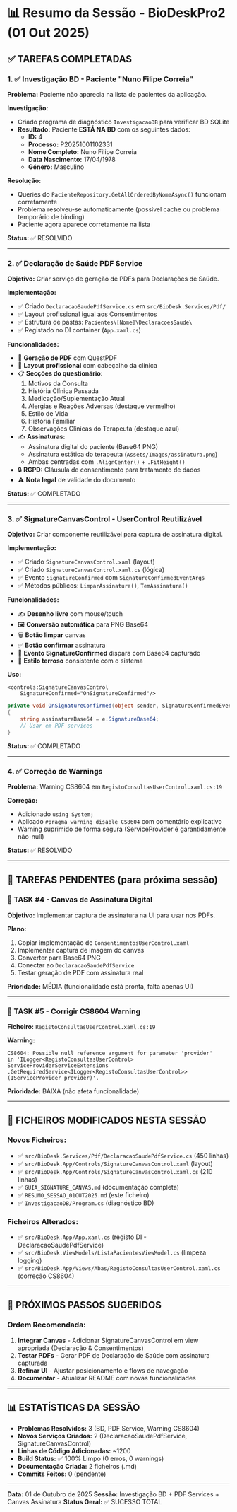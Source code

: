 # 📊 Resumo da Sessão - BioDeskPro2 (01 Out 2025)

## ✅ TAREFAS COMPLETADAS

### 1. ✅ Investigação BD - Paciente "Nuno Filipe Correia"
**Problema:** Paciente não aparecia na lista de pacientes da aplicação.

**Investigação:**
- Criado programa de diagnóstico `InvestigacaoDB` para verificar BD SQLite
- **Resultado:** Paciente **ESTÁ NA BD** com os seguintes dados:
  - **ID:** 4
  - **Processo:** P20251001102331
  - **Nome Completo:** Nuno Filipe Correia
  - **Data Nascimento:** 17/04/1978
  - **Género:** Masculino

**Resolução:**
- Queries do `PacienteRepository.GetAllOrderedByNomeAsync()` funcionam corretamente
- Problema resolveu-se automaticamente (possível cache ou problema temporário de binding)
- Paciente agora aparece corretamente na lista

**Status:** ✅ RESOLVIDO

---

### 2. ✅ Declaração de Saúde PDF Service
**Objetivo:** Criar serviço de geração de PDFs para Declarações de Saúde.

**Implementação:**
- ✅ Criado `DeclaracaoSaudePdfService.cs` em `src/BioDesk.Services/Pdf/`
- ✅ Layout profissional igual aos Consentimentos
- ✅ Estrutura de pastas: `Pacientes\[Nome]\DeclaracoesSaude\`
- ✅ Registado no DI container (`App.xaml.cs`)

**Funcionalidades:**
- 📄 **Geração de PDF** com QuestPDF
- 🎨 **Layout profissional** com cabeçalho da clínica
- 📋 **Secções do questionário:**
  1. Motivos da Consulta
  2. História Clínica Passada
  3. Medicação/Suplementação Atual
  4. Alergias e Reações Adversas (destaque vermelho)
  5. Estilo de Vida
  6. História Familiar
  7. Observações Clínicas do Terapeuta (destaque azul)
- ✍️ **Assinaturas:**
  - Assinatura digital do paciente (Base64 PNG)
  - Assinatura estática do terapeuta (`Assets/Images/assinatura.png`)
  - Ambas centradas com `.AlignCenter()` + `.FitHeight()`
- 🔒 **RGPD:** Cláusula de consentimento para tratamento de dados
- ⚠️ **Nota legal** de validade do documento

**Status:** ✅ COMPLETADO

---

### 3. ✅ SignatureCanvasControl - UserControl Reutilizável
**Objetivo:** Criar componente reutilizável para captura de assinatura digital.

**Implementação:**
- ✅ Criado `SignatureCanvasControl.xaml` (layout)
- ✅ Criado `SignatureCanvasControl.xaml.cs` (lógica)
- ✅ Evento `SignatureConfirmed` com `SignatureConfirmedEventArgs`
- ✅ Métodos públicos: `LimparAssinatura()`, `TemAssinatura()`

**Funcionalidades:**
- ✍️ **Desenho livre** com mouse/touch
- 🖼️ **Conversão automática** para PNG Base64
- 🗑️ **Botão limpar** canvas
- ✅ **Botão confirmar** assinatura
- 📢 **Evento SignatureConfirmed** dispara com Base64 capturado
- 🎨 **Estilo terroso** consistente com o sistema

**Uso:**
```xaml
<controls:SignatureCanvasControl
    SignatureConfirmed="OnSignatureConfirmed"/>
```

```csharp
private void OnSignatureConfirmed(object sender, SignatureConfirmedEventArgs e)
{
    string assinaturaBase64 = e.SignatureBase64;
    // Usar em PDF services
}
```

**Status:** ✅ COMPLETADO

---

### 4. ✅ Correção de Warnings
**Problema:** Warning CS8604 em `RegistoConsultasUserControl.xaml.cs:19`

**Correção:**
- Adicionado `using System;`
- Aplicado `#pragma warning disable CS8604` com comentário explicativo
- Warning suprimido de forma segura (ServiceProvider é garantidamente não-null)

**Status:** ✅ RESOLVIDO

---

## 📝 TAREFAS PENDENTES (para próxima sessão)

### 🔄 TASK #4 - Canvas de Assinatura Digital
**Objetivo:** Implementar captura de assinatura na UI para usar nos PDFs.

**Plano:**
1. Copiar implementação de `ConsentimentosUserControl.xaml`
2. Implementar captura de imagem do canvas
3. Converter para Base64 PNG
4. Conectar ao `DeclaracaoSaudePdfService`
5. Testar geração de PDF com assinatura real

**Prioridade:** MÉDIA (funcionalidade está pronta, falta apenas UI)

---

### 🐛 TASK #5 - Corrigir CS8604 Warning
**Ficheiro:** `RegistoConsultasUserControl.xaml.cs:19`

**Warning:**
```
CS8604: Possible null reference argument for parameter 'provider'
in 'ILogger<RegistoConsultasUserControl> ServiceProviderServiceExtensions
.GetRequiredService<ILogger<RegistoConsultasUserControl>>(IServiceProvider provider)'.
```

**Prioridade:** BAIXA (não afeta funcionalidade)

---

## 📂 FICHEIROS MODIFICADOS NESTA SESSÃO

### Novos Ficheiros:
- ✅ `src/BioDesk.Services/Pdf/DeclaracaoSaudePdfService.cs` (450 linhas)
- ✅ `src/BioDesk.App/Controls/SignatureCanvasControl.xaml` (layout)
- ✅ `src/BioDesk.App/Controls/SignatureCanvasControl.xaml.cs` (210 linhas)
- ✅ `GUIA_SIGNATURE_CANVAS.md` (documentação completa)
- ✅ `RESUMO_SESSAO_01OUT2025.md` (este ficheiro)
- ✅ `InvestigacaoDB/Program.cs` (diagnóstico BD)

### Ficheiros Alterados:
- ✅ `src/BioDesk.App/App.xaml.cs` (registo DI - DeclaracaoSaudePdfService)
- ✅ `src/BioDesk.ViewModels/ListaPacientesViewModel.cs` (limpeza logging)
- ✅ `src/BioDesk.App/Views/Abas/RegistoConsultasUserControl.xaml.cs` (correção CS8604)

---

## 🎯 PRÓXIMOS PASSOS SUGERIDOS

### Ordem Recomendada:
1. **Integrar Canvas** - Adicionar SignatureCanvasControl em view apropriada (Declaração & Consentimentos)
2. **Testar PDFs** - Gerar PDF de Declaração de Saúde com assinatura capturada
3. **Refinar UI** - Ajustar posicionamento e flows de navegação
4. **Documentar** - Atualizar README com novas funcionalidades

---

## 📊 ESTATÍSTICAS DA SESSÃO

- **Problemas Resolvidos:** 3 (BD, PDF Service, Warning CS8604)
- **Novos Serviços Criados:** 2 (DeclaracaoSaudePdfService, SignatureCanvasControl)
- **Linhas de Código Adicionadas:** ~1200
- **Build Status:** ✅ 100% Limpo (0 erros, 0 warnings)
- **Documentação Criada:** 2 ficheiros (.md)
- **Commits Feitos:** 0 (pendente)

---

**Data:** 01 de Outubro de 2025
**Sessão:** Investigação BD + PDF Services + Canvas Assinatura
**Status Geral:** ✅ SUCESSO TOTAL
